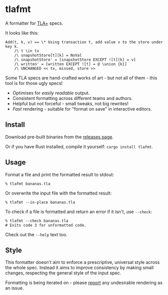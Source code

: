 # tlafmt

A formatter for [TLA+] specs.

It looks like this:

```tla
Add(t, k, v) == \* Using transaction t, add value v to the store under key k.
    /\ t \in tx
    /\ snapshotStore[t][k] = NoVal
    /\ snapshotStore' = [snapshotStore EXCEPT ![t][k] = v]
    /\ written' = [written EXCEPT ![t] = @ \union {k}]
    /\ UNCHANGED << tx, missed, store >>
```

Some TLA specs are hand-crafted works of art - but not all of them - this tool
is for those ugly specs!

* Optimises for _easily readable_ output.
* Consistent formatting across different teams and authors.
* Helpful but not forceful - small tweaks, not big rewrites!
* _Fast_ rendering - suitable for "format on save" in interactive editors.

## Install

Download pre-built binaries from the [releases page].

Or if you have Rust installed, compile it yourself: `cargo install tlafmt`.

## Usage

Format a file and print the formatted result to stdout:

```shellsession
% tlafmt bananas.tla
```

Or overwrite the input file with the formatted result:

```shellsession
% tlafmt --in-place bananas.tla
```

To check if a file is formatted and return an error if it isn't, use `--check`:

```shellsession
% tlafmt --check bananas.tla
# Exits code 3 for unformatted code.
```

Check out the `--help` text too.

## Style

This formatter doesn't aim to enforce a prescriptive, universal style across the
whole spec. Instead it aims to improve consistency by making small changes,
respecting the general style of the input spec.

Formatting is being iterated on - please [report] any undesirable rendering as
an issue.

[TLA+]: https://lamport.azurewebsites.net/tla/tla.html
[releases page]: https://github.com/domodwyer/tlafmt/releases/latest
[report]: https://github.com/domodwyer/tlafmt/issues/new

